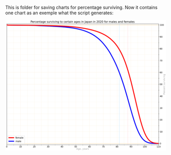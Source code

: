 This is folder for saving charts for percentage surviving. Now it contains one chart as an exemple what the script generates:

![example of charts](Percentage%20Surviving%20to%20Certain%20Ages%20in%20Japan.png)